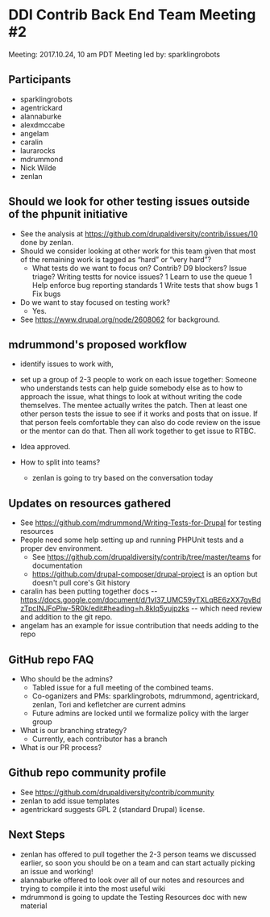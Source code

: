 # DDI Contrib Back End Team Meeting #2
Meeting: 2017.10.24, 10 am PDT
Meeting led by: sparklingrobots

## Participants
* sparklingrobots
* agentrickard
* alannaburke
* alexdmccabe
* angelam
* caralin
* laurarocks
* mdrummond
* Nick Wilde
* zenlan

## Should we look for other testing issues outside of the phpunit initiative

* See the analysis at https://github.com/drupaldiversity/contrib/issues/10 done by zenlan.
* Should we consider looking at other work for this team given that most of the remaining work is tagged as “hard” or “very hard”?
  * What tests do we want to focus on? Contrib? D9 blockers? Issue triage? Writing testts for novice issues?
  1 Learn to use the queue
  1 Help enforce bug reporting standards
  1 Write tests that show bugs
  1 Fix bugs
* Do we want to stay focused on testing work?
  * Yes.
* See https://www.drupal.org/node/2608062 for background.


## mdrummond's proposed workflow

*  identify issues to work with,
* set up a group of 2-3 people to work on each issue together: Someone who understands tests can help guide somebody else as to how to approach the issue, what things to look at without writing the code themselves. The mentee actually writes the patch. Then at least one other person tests the issue to see if it works and posts that on issue. If that person feels comfortable they can also do code review on the issue or the mentor can do that. Then all work together to get issue to RTBC.

* Idea approved.
* How to split into teams?
  * zenlan is going to try based on the conversation today

## Updates on resources gathered

* See https://github.com/mdrummond/Writing-Tests-for-Drupal for testing resources
* People need some help setting up and running PHPUnit tests and a proper dev environment.
  * See https://github.com/drupaldiversity/contrib/tree/master/teams for documentation
  * https://github.com/drupal-composer/drupal-project is an option but doesn't pull core's Git history
* caralin has been putting together docs -- https://docs.google.com/document/d/1vI37_UMC59yTXLqBE6zXX7gvBdzTpcINJFoPiw-5R0k/edit#heading=h.8klq5yujpzks -- which need review and addition to the git repo.
* angelam has an example for issue contribution that needs adding to the repo

## GitHub repo FAQ

* Who should be the admins?
  * Tabled issue for a full meeting of the combined teams.
  * Co-oganizers and PMs: sparklingrobots, mdrummond, agentrickard, zenlan, Tori and kefletcher are current admins
  * Future admins are locked until we formalize policy with the larger group
* What is our branching strategy?
  * Currently, each contributor has a branch
* What is our PR process?


## Github repo community profile

* See https://github.com/drupaldiversity/contrib/community
* zenlan to add issue templates
* agentrickard suggests GPL 2 (standard Drupal) license.

## Next Steps

* zenlan has offered to pull together the 2-3 person teams we discussed earlier, so soon you should be on a team and can start actually picking an issue and working!
* alannaburke offered to look over all of our notes and resources and trying to compile it into the most useful wiki
* mdrummond is going to update the Testing Resources doc with new material
